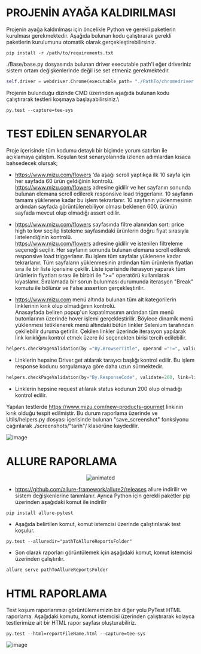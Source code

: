 # PROJENİN AYAĞA KALDIRILMASI

Projenin ayağa kaldırılması için öncelikle Python ve gerekli paketlerin kurulması gerekmektedir. Aşağıda bulunan kodu çalıştırarak gerekli paketlerin kurulumunu otomatik olarak gerçekleştirebilirsiniz.

```
pip install -r /path/to/requirements.txt
```

./Base/base.py dosyasında bulunan driver executable path'i eğer driveriniz sistem ortam değişkenlerinde değil ise set etmeniz gerekmektedir.
```python
self.driver = webdriver.Chrome(executable_path= "./PathTo/chromedriver.exe")
```


Projenin bulunduğu dizinde CMD üzerinden aşağıda bulunan kodu çalıştırarak testleri koşmaya başlayabilirsiniz.\
```
py.test --capture=tee-sys
```



# TEST EDİLEN SENARYOLAR #
Proje içerisinde tüm kodumu detaylı bir biçimde yorum satırları ile açıklamaya çalıştım. Koşulan test senaryolarında izlenen adımlardan kısaca bahsedecek olursak;

- https://www.mizu.com/flowers ‘da aşağı scroll yaptıkça ilk 10 sayfa için her sayfada 60 ürün geldiğinin kontrolü.\
https://www.mizu.com/flowers adresine gidilir ve her sayfanın sonunda bulunan elemana scroll edilerek responsive load triggerlanır. 10 sayfanın tamamı yüklenene kadar bu işlem tekrarlanır. 10 sayfanın yüklenmesinin ardından sayfada görüntülenebiliyor olması beklenen 600. ürünün sayfada mevcut olup olmadığı assert edilir.

- https://www.mizu.com/flowers sayfasında filtre alanından sort: price high to low seçilip listeleme sayfasındaki ürünlerin doğru fiyat sırasıyla listelendiğinin kontrolü.\
https://www.mizu.com/flowers adresine gidilir ve istenilen filtreleme seçeneği seçilir. Her sayfanın sonunda bulunan elemana scroll edilerek responsive load triggerlanır. Bu işlem tüm sayfalar yüklenene kadar tekrarlanır. Tüm sayfaların yüklenmesinin ardından tüm ürünlerin fiyatları sıra ile bir liste içerisine çekilir. Liste içerisinde iterasyon yaparak tüm ürünlerin fiyatları sırası ile birbiri ile ">=" operatörü kullanılarak kıyaslanır. Sıralamada bir sorun bulunması durumunda iterasyon "Break" komutu ile bölünür ve False assertion gerçekleştirilir.

- https://www.mizu.com menü altında bulunan tüm alt kategorilerin linklerinin kırık olup olmadığının kontrolü.\
Anasayfada beliren popup'un kapatılmasının ardından tüm menü butonlarının üzerinde hover işlemi gerçekleştirilir. Böylece dinamik menü yüklenmesi tetiklenerek menü altındaki bütün linkler Selenium tarafından çekilebilir duruma getirilir. Çekilen linkler üzerinde iterasyon yapılarak link kırıklığını kontrol etmek üzere iki seçenekten birisi tercih edilebilir.

```Python
helpers.checkPageValidation(by ="By.BrowserTitle", operand ="!=", validate ="Page Not Found", link =link)
```
- Linklerin hepsine Driver.get atılarak tarayıcı başlığı kontrol edilir. Bu işlem response kodunu sorgulamaya göre daha uzun sürmektedir.

```Python
helpers.checkPageValidation(by="By.ResponseCode", validate=200, link=link)
```
- Linklerin hepsine request atılarak status kodunun 200 olup olmadığı kontrol edilir.

Yapılan testlerde https://www.mizu.com/new-products-gourmet linkinin kırık olduğu tespit edilmiştir. Bu durum raporlama üzerinde ve Utils/helpers.py dosyası içerisinde bulunan "save_screenshot" fonksiyonu çağırılarak ./screenshots/"tarih"/ klasörüne kaydedilir.

![image](https://user-images.githubusercontent.com/13181041/149820940-17b77b55-e0ca-459e-812f-fc58b135c364.png)



# ALLURE RAPORLAMA
<p align="center">
  <img src="https://user-images.githubusercontent.com/13181041/149825670-a88dbeb4-d4fc-4e75-9965-6a2221302967.gif" alt="animated" />
</p>

- https://github.com/allure-framework/allure2/releases allure indirilir ve sistem değişkenlerine tanımlanır. Ayrıca Python için gerekli paketler pip üzerinden aşağıdaki komut ile indirilir 

```
pip install allure-pytest
```

- Aşağıda belirtilen komut, komut istemcisi üzerinde çalıştırılarak test koşulur.
```
py.test --alluredir="pathToAllureReportsFolder"
```

- Son olarak raporları görüntülemek için aşağıdaki komut, komut istemcisi üzerinden çalıştırılır.
```
allure serve pathToAllureReportsFolder
```

# HTML RAPORLAMA
Test koşum raporlarımızı görüntülememizin bir diğer yolu PyTest HTML raporlama. Aşağıdaki komutu, komut istemcisi üzerinden çalıştırarak kolayca testlerimize ait bir HTML rapor sayfası oluşturabiliriz.

```
py.test --html=reportFileName.html --capture=tee-sys
```
![image](https://user-images.githubusercontent.com/13181041/149817712-a4eea80b-cd97-46fa-a7a6-11f3ee10dab7.png)

